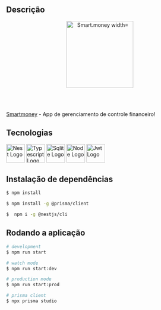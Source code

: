 ## Descrição

<p align="center" >
  <a href="https://smartmoney.vercel.app/login" target="blank"><img src="https://github.com/DanielAlmeidaToledo/Smart.money/assets/96501443/a8cce6c7-4637-4e48-b9cd-a54ef62dd3f9" alt="Smart.money width="180" height="180"/><a>
</p>
<br><br>

[Smartmoney](https://smartmoney.vercel.app/login) - App de gerenciamento de controle financeiro!

## Tecnologias

<a href="http://nestjs.com/" target="blank"><img src="https://nestjs.com/img/logo-small.svg" width="50" alt="Nest Logo" /></a>
<a href="https://www.typescriptlang.org/" target="blank"><img src="https://cdn.jsdelivr.net/gh/devicons/devicon/icons/typescript/typescript-original.svg" width="50" alt="Typescript Logo" /></a>
<a href="https://www.sqlite.org/index.html" target="blank"><img src="https://cdn.jsdelivr.net/gh/devicons/devicon/icons/sqlite/sqlite-original.svg" width="50" alt="Sqlite Logo" /></a>
<a href="https://nodejs.org/en" target="blank"><img src="https://cdn.jsdelivr.net/gh/devicons/devicon/icons/nodejs/nodejs-original.svg" width="50" alt="Node Logo" /></a>
<a href="https://jwt.io/" target="blank"><img src="https://seeklogo.com/images/J/jwt-logo-65D86B4640-seeklogo.com.png" width="50" alt="Jwt Logo" /></a>

## Instalação de dependências

```bash
$ npm install
```

```bash
$ npm install -g @prisma/client
```

```bash
$  npm i -g @nestjs/cli
```

## Rodando a aplicação

```bash
# development
$ npm run start

# watch mode
$ npm run start:dev

# production mode
$ npm run start:prod

# prisma client
$ npx prisma studio
```
